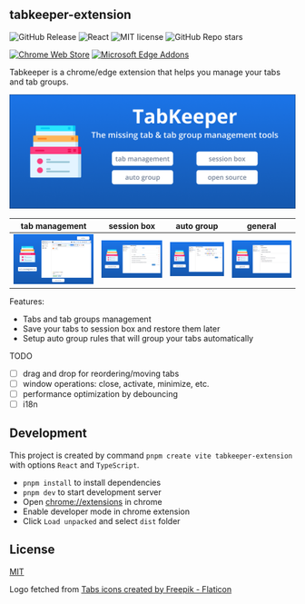 ## tabkeeper-extension

![GitHub Release](https://img.shields.io/github/v/release/tomowang/tabkeeper-extension)
![React](https://img.shields.io/badge/Made_with-React-blue)
![MIT license](https://img.shields.io/github/license/tomowang/tabkeeper-extension)
![GitHub Repo stars](https://img.shields.io/github/stars/tomowang/tabkeeper-extension)

[![Chrome Web Store](https://img.shields.io/badge/Google_chrome-4285F4?style=for-the-badge&logo=Google-chrome&logoColor=white)](https://chromewebstore.google.com/detail/tabkeeper-manages-tabs-an/difffcgldeegfdijdbjhnmchahphknch)
[![Microsoft Edge Addons](https://img.shields.io/badge/Microsoft_Edge-0078D7?style=for-the-badge&logo=Microsoft-edge&logoColor=white)](https://microsoftedge.microsoft.com/addons/detail/tabkeeper-manages-tabs-/pkmemnbofihhbgeejnipajkjanjhjhkc)

Tabkeeper is a chrome/edge extension that helps you manage your tabs and tab groups.

![marquee](./store/promotional-marquee.png)

|             tab management              |               session box               |               auto group                |                 general                 |
| :-------------------------------------: | :-------------------------------------: | :-------------------------------------: | :-------------------------------------: |
| ![screenshot](./store/screenshot-1.png) | ![screenshot](./store/screenshot-2.png) | ![screenshot](./store/screenshot-3.png) | ![screenshot](./store/screenshot-4.png) |

Features:

-   Tabs and tab groups management
-   Save your tabs to session box and restore them later
-   Setup auto group rules that will group your tabs automatically

TODO

-   [ ] drag and drop for reordering/moving tabs
-   [ ] window operations: close, activate, minimize, etc.
-   [ ] performance optimization by debouncing
-   [ ] i18n

## Development

This project is created by command `pnpm create vite tabkeeper-extension`
with options `React` and `TypeScript`.

-   `pnpm install` to install dependencies
-   `pnpm dev` to start development server
-   Open <chrome://extensions> in chrome
-   Enable developer mode in chrome extension
-   Click `Load unpacked` and select `dist` folder

## License

[MIT](./LICENSE)

Logo fetched from [Tabs icons created by Freepik - Flaticon](https://www.flaticon.com/free-icons/tabs)
